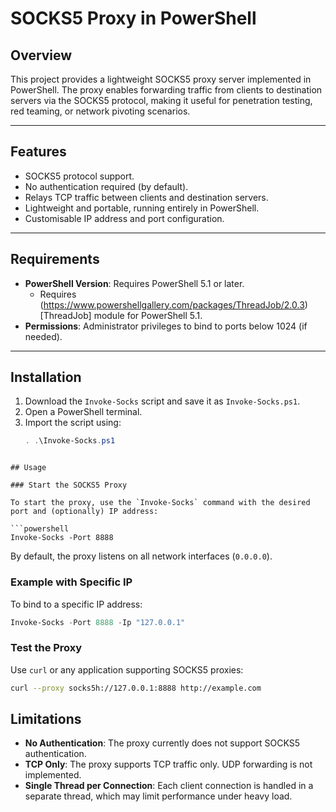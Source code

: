 # SOCKS5 Proxy in PowerShell

## Overview

This project provides a lightweight SOCKS5 proxy server implemented in PowerShell. The proxy enables forwarding traffic from clients to destination servers via the SOCKS5 protocol, making it useful for penetration testing, red teaming, or network pivoting scenarios.

---

## Features

- SOCKS5 protocol support.
- No authentication required (by default).
- Relays TCP traffic between clients and destination servers.
- Lightweight and portable, running entirely in PowerShell.
- Customisable IP address and port configuration.

---

## Requirements

- **PowerShell Version**: Requires PowerShell 5.1 or later.
  - Requires (https://www.powershellgallery.com/packages/ThreadJob/2.0.3)[ThreadJob] module for PowerShell 5.1.
- **Permissions**: Administrator privileges to bind to ports below 1024 (if needed).

---

## Installation

1. Download the `Invoke-Socks` script and save it as `Invoke-Socks.ps1`.
2. Open a PowerShell terminal.
3. Import the script using:
   ```powershell
   . .\Invoke-Socks.ps1
  ```

## Usage

### Start the SOCKS5 Proxy

To start the proxy, use the `Invoke-Socks` command with the desired port and (optionally) IP address:

```powershell
Invoke-Socks -Port 8888
```

By default, the proxy listens on all network interfaces (`0.0.0.0`).

### Example with Specific IP

To bind to a specific IP address:

```powershell
Invoke-Socks -Port 8888 -Ip "127.0.0.1"
```

### Test the Proxy

Use `curl` or any application supporting SOCKS5 proxies:

```bash
curl --proxy socks5h://127.0.0.1:8888 http://example.com
```

## Limitations

- **No Authentication**: The proxy currently does not support SOCKS5 authentication.
- **TCP Only**: The proxy supports TCP traffic only. UDP forwarding is not implemented.
- **Single Thread per Connection**: Each client connection is handled in a separate thread, which may limit performance under heavy load.
